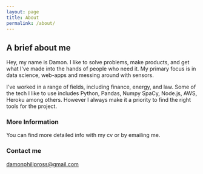 ```yaml
---
layout: page
title: About
permalink: /about/
---
```


## A brief about me

Hey, my name is Damon. I like to solve problems, make products, and get what I've made into the hands
of people who need it. My primary focus is in data science, web-apps and messing around with sensors.

I've worked in a range of fields, including finance, energy, and law. Some of the tech I like to use includes
Python, Pandas, Numpy SpaCy, Node.js, AWS, Heroku among others. However I always make it a priority to find the right tools for the project.

### More Information

You can find more detailed info with my cv or by emailing me.
### Contact me

[damonphilipross@gmail.com](mailto:damonphilipross@gmail.com)
